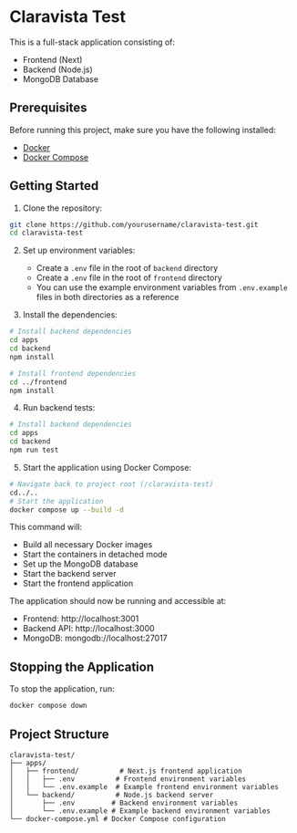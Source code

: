 # Claravista Test

This is a full-stack application consisting of:

- Frontend (Next)
- Backend (Node.js)
- MongoDB Database

## Prerequisites

Before running this project, make sure you have the following installed:

- [Docker](https://docs.docker.com/get-docker/)
- [Docker Compose](https://docs.docker.com/compose/install/)

## Getting Started

1. Clone the repository:

```bash
git clone https://github.com/yourusername/claravista-test.git
cd claravista-test
```

2. Set up environment variables:

   - Create a `.env` file in the root of `backend` directory
   - Create a `.env` file in the root of `frontend` directory
   - You can use the example environment variables from `.env.example` files in both directories as a reference

3. Install the dependencies:

```bash
# Install backend dependencies
cd apps
cd backend
npm install

# Install frontend dependencies
cd ../frontend
npm install
```

4. Run backend tests:

```bash
# Install backend dependencies
cd apps
cd backend
npm run test
```

5. Start the application using Docker Compose:

```bash
# Navigate back to project root (/claravista-test)
cd../..
# Start the application
docker compose up --build -d
```

This command will:

- Build all necessary Docker images
- Start the containers in detached mode
- Set up the MongoDB database
- Start the backend server
- Start the frontend application

The application should now be running and accessible at:

- Frontend: http://localhost:3001
- Backend API: http://localhost:3000
- MongoDB: mongodb://localhost:27017

## Stopping the Application

To stop the application, run:

```bash
docker compose down
```

## Project Structure

```
claravista-test/
├── apps/
│   ├── frontend/          # Next.js frontend application
│   │   ├── .env          # Frontend environment variables
│   │   └── .env.example  # Example frontend environment variables
│   └── backend/          # Node.js backend server
│       ├── .env         # Backend environment variables
│       └── .env.example # Example backend environment variables
└── docker-compose.yml # Docker Compose configuration
```
